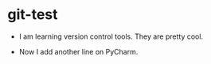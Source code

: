 # git-test

* I am learning version control tools. They are pretty cool.

* Now I add another line on PyCharm.
